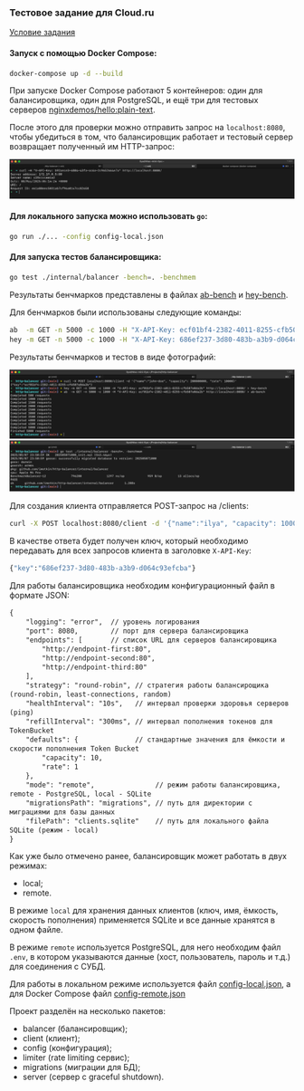 ### Тестовое задание для Cloud.ru

[Условие задания](https://github.com/Go-Cloud-Camp/test-assignment)

#### Запуск с помощью Docker Compose:

```sh 
docker-compose up -d --build
```

При запуске Docker Compose работают 5 контейнеров: один для балансировщика, один для PostgreSQL, и ещё три для тестовых серверов [nginxdemos/hello:plain-text](https://hub.docker.com/r/nginxdemos/hello/).

После этого для проверки можно отправить запрос на `localhost:8080`, чтобы убедиться в том, что балансировщик работает и тестовый сервер возвращает полученный им HTTP-запрос:

![Фото](/images/image3.png)

#### Для локального запуска можно использовать `go`:

```sh 
go run ./... -config config-local.json
```

#### Для запуска тестов балансировщика:

```sh 
go test ./internal/balancer -bench=. -benchmem
```

Результаты бенчмарков представлены в файлах [ab-bench](/ab-bench) и [hey-bench](/hey-bench).

Для бенчмарков были использованы следующие команды:

```sh
ab  -m GET -n 5000 -c 1000 -H "X-API-Key: ecf01bf4-2382-4011-8255-cfb507e0da2b" http://localhost:8080/ > ab-bench
hey -m GET -n 5000 -c 1000 -H "X-API-Key: 686ef237-3d80-483b-a3b9-d064c93efcba" http://localhost:8080/ > hey-bench
```

Результаты бенчмарков и тестов в виде фотографий:

![1](/images/image1.png)
![2](/images/image2.jpeg)

Для создания клиента отправляется POST-запрос на /clients:

```sh
curl -X POST localhost:8080/client -d '{"name":"ilya", "capacity": 1000, "rate": 10}'
```

В качестве ответа будет получен ключ, который необходимо передавать для всех запросов клиента в заголовке `X-API-Key`:

```sh
{"key":"686ef237-3d80-483b-a3b9-d064c93efcba"}
```

Для работы балансировщика необходим конфигурационный файл в формате JSON:

```
{  
    "logging": "error",  // уровень логирования
    "port": 8080,        // порт для сервера балансировщика
    "endpoints": [       // список URL для серверов балансировщика
        "http://endpoint-first:80",
        "http://endpoint-second:80",
        "http://endpoint-third:80"
    ],
    "strategy": "round-robin", // стратегия работы балансирощика (round-robin, least-connections, random)
    "healthInterval": "10s",   // интервал проверки здоровья серверов (ping)
    "refillInterval": "300ms", // интервал пополнения токенов для TokenBucket
    "defaults": {              // стандартные значения для ёмкости и скорости пополнения Token Bucket
        "capacity": 10,
        "rate": 1
    },
    "mode": "remote",               // режим работы балансировщика, remote - PostgreSQL, local - SQLite
    "migrationsPath": "migrations", // путь для директории с миграциями для базы данных
    "filePath": "clients.sqlite"    // путь для локального файла SQLite (режим - local)
}
```

Как уже было отмечено ранее, балансировщик может работать в двух режимах:
- local;
- remote.

В режиме `local` для хранения данных клиентов (ключ, имя, ёмкость, скорость пополнения) применяется SQLite и все данные хранятся в одном файле. 

В режиме `remote` используется PostgreSQL, для него необходим файл `.env`, в котором указываются данные (хост, пользователь, пароль и т.д.) для соединения с СУБД.

Для работы в локальном режиме используется файл [config-local.json](/config-local.json), а для Docker Compose файл [config-remote.json](/config-remote.json)

Проект разделён на несколько пакетов:

- balancer (балансировщик);
- client (клиент);
- config (конфигурация);
- limiter (rate limiting сервис);
- migrations (миграции для БД);
- server (сервер с graceful shutdown).


